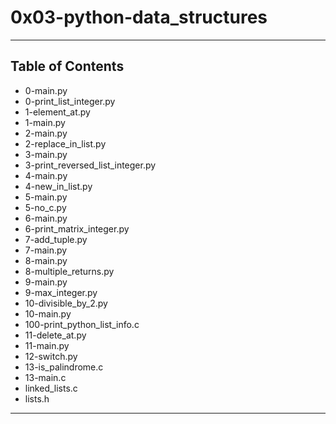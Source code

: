 # 0x03-python-data_structures

***
## Table of Contents
* 0-main.py
* 0-print_list_integer.py
* 1-element_at.py
* 1-main.py
* 2-main.py
* 2-replace_in_list.py
* 3-main.py
* 3-print_reversed_list_integer.py
* 4-main.py
* 4-new_in_list.py
* 5-main.py
* 5-no_c.py
* 6-main.py
* 6-print_matrix_integer.py
* 7-add_tuple.py
* 7-main.py
* 8-main.py
* 8-multiple_returns.py
* 9-main.py
* 9-max_integer.py
* 10-divisible_by_2.py
* 10-main.py
* 100-print_python_list_info.c
* 11-delete_at.py
* 11-main.py
* 12-switch.py
* 13-is_palindrome.c
* 13-main.c
* linked_lists.c
* lists.h

*** 
